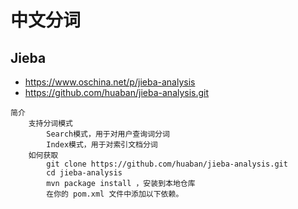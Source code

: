 # 中文分词

## Jieba
- https://www.oschina.net/p/jieba-analysis
- https://github.com/huaban/jieba-analysis.git
```
简介
    支持分词模式
        Search模式，用于对用户查询词分词
        Index模式，用于对索引文档分词
    如何获取
        git clone https://github.com/huaban/jieba-analysis.git
        cd jieba-analysis
        mvn package install ，安装到本地仓库
        在你的 pom.xml 文件中添加以下依赖。
```